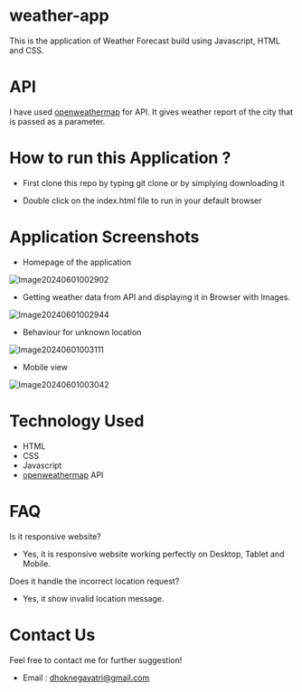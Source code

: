 # weather-app
This is the application of Weather Forecast build using Javascript, HTML and CSS.

# API
I have used [openweathermap](https://openweathermap.org/) for API. It gives weather report of the city that is passed as a parameter.

# How to run this Application ?
- First clone this repo by typing git clone or by simplying downloading it

- Double click on the index.html file to run in your default browser

# Application Screenshots

- Homepage of the application

![Image20240601002902](https://github.com/gsd2005/weather-app-js/assets/77780959/f6d5743e-f242-4473-8d33-63bbea0cde34)

- Getting weather data from API and displaying it in Browser with Images.

![Image20240601002944](https://github.com/gsd2005/weather-app-js/assets/77780959/ea0609d7-47fb-4501-b182-b20ce7742962)

- Behaviour for unknown location

![Image20240601003111](https://github.com/gsd2005/weather-app-js/assets/77780959/c846b10d-0eb2-4c33-a092-ccd84244f2bd)

- Mobile view

![Image20240601003042](https://github.com/gsd2005/weather-app-js/assets/77780959/7708f2ce-1aaa-4cea-9f42-404cd1c46efe)



# Technology Used
- HTML
- CSS
- Javascript
- [openweathermap](https://openweathermap.org/) API

# FAQ

Is it responsive website?
- Yes, it is responsive website working perfectly on Desktop, Tablet and Mobile.

Does it handle the incorrect location request?
- Yes, it show invalid location message.

# Contact Us
Feel free to contact me for further suggestion!

- Email : dhoknegayatri@gmail.com 
